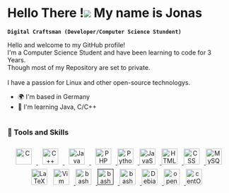 # Hello There !![](https://user-images.githubusercontent.com/18350557/176309783-0785949b-9127-417c-8b55-ab5a4333674e.gif) My name is Jonas

**`Digital Craftsman (Developer/Computer Science Stundent)`**

Hello and welcome to my GitHub profile!<br>
I'm a Computer Science Student and have been learning to code for 3 Years.<br>
Though most of my Repository are set to private.<br><br>
I have a passion for Linux and other open-source technologys.<br>

*   🌍  I'm based in Germany
*   🧠  I'm learning Java, C/C++

<!-- Just for the line -->
#

### 🧰 Tools and Skills
<p align="center">
  <!-- C -->
  <a href="https://docs.microsoft.com/en-us/cpp/?view=msvc-170" target="_blank" rel="noreferrer">
    <img width="36" height="36" style="padding:10px;" alt="C" src="https://cdn.jsdelivr.net/gh/devicons/devicon/icons/c/c-original.svg" />
  </a>
  <!-- C++ -->
  <a href="https://docs.microsoft.com/en-us/cpp/?view=msvc-170" target="_blank" rel="noreferrer">
    <img width="36" height="36" style="padding:10px;" alt="C++" src="https://cdn.jsdelivr.net/gh/devicons/devicon/icons/cplusplus/cplusplus-original.svg" />
  </a>
  <!-- Java -->
  <a href="https://www.oracle.com/java/" target="_blank" rel="noreferrer">
    <img width="36" height="36" style="padding:10px;" alt="Java" src="https://cdn.jsdelivr.net/gh/devicons/devicon/icons/java/java-original.svg" />
  </a>
  <!-- PHP -->
  <a href="https://www.php.net/" target="_blank" rel="noreferrer">
    <img width="36" height="36" style="padding:10px;" alt="PHP" src="https://cdn.jsdelivr.net/gh/devicons/devicon/icons/php/php-original.svg" />
  </a>
  <!-- Python -->
  <a href="https://www.python.org/" target="_blank" rel="noreferrer">
    <img  width="36" height="36" style="padding-right:10px;" alt="Python" src="https://raw.githubusercontent.com/danielcranney/readme-generator/main/public/icons/skills/python-colored.svg" />
  </a>
  <!-- JavaScript -->
  <a href="https://developer.mozilla.org/en-US/docs/Web/JavaScript" target="_blank" rel="noreferrer">
    <img width="36" height="36" style="padding-right:10px;" alt="JavaScript" src="https://cdn.jsdelivr.net/gh/devicons/devicon/icons/javascript/javascript-original.svg" />
  </a>
  <!-- HTML5 -->
  <a href="https://developer.mozilla.org/en-US/docs/Glossary/HTML5" target="_blank" rel="noreferrer">
    <img width="36" height="36" style="padding-right:10px;" alt="HTML5" src="https://cdn.jsdelivr.net/gh/devicons/devicon/icons/html5/html5-original.svg"/>
  </a>
  <!-- CSS3 -->
  <a href="https://www.w3.org/TR/CSS/#css" target="_blank" rel="noreferrer">
    <img width="36" height="36" style="padding-right:10px;" alt="CSS" src="https://cdn.jsdelivr.net/gh/devicons/devicon/icons/css3/css3-original.svg" />
  </a>
  <!-- MySQL -->
  <a href="https://www.mysql.com/" target="_blank" rel="noreferrer">
    <img width="36" height="36" style="padding-right:10px;" alt="MySQL" src="https://cdn.jsdelivr.net/gh/devicons/devicon/icons/mysql/mysql-original.svg"/>
  </a>
  <!-- LaTeX -->
  <a [href="https://www.latex-project.org/" target="_blank" rel="noreferrer">
    <img width="36" height="36" alt="LaTeX" style="padding-right:10px;" src="https://cdn.jsdelivr.net/gh/devicons/devicon/icons/latex/latex-original.svg"/>
  </a>
  <!-- Vim -->
  <a href="https://www.vim.org/" target="_blank" rel="noreferrer">
    <img width="36" height="36" style="padding-right:10px;" alt="Vim" src="https://cdn.jsdelivr.net/gh/devicons/devicon/icons/vim/vim-original.svg" />
  </a>
   <!-- vscode -->
  <a href="https://code.visualstudio.com/" target="_blank" rel="noreferrer">
    <img width="36" height="36" style="padding-right:10px;" alt="bash" src="https://cdn.jsdelivr.net/gh/devicons/devicon/icons/vscode/vscode-original.svg" />
  </a>
   <!-- Linux (link leads to nowhere) -->
  <a href="" target="_blank" rel="noreferrer">
    <img width="36" height="36" style="padding-right:10px;" alt="bash" src="https://cdn.jsdelivr.net/gh/devicons/devicon/icons/linux/linux-original.svg" />
  </a>
  <!-- Bash -->
  <a href="https://www.gnu.org/software/bash/" target="_blank" rel="noreferrer">
    <img width="36" height="36" style="padding-right:10px;" alt="bash" src="https://cdn.jsdelivr.net/gh/devicons/devicon/icons/bash/bash-original.svg" />
  </a>
  <!-- Debian -->
  <a href="https://www.debian.org" target="_blank" rel="noreferrer">
    <img width="36" height="36" style="padding-right:10px;" alt="Debian" src="https://cdn.jsdelivr.net/gh/devicons/devicon/icons/debian/debian-original.svg" />
  </a>
  <!-- openSUSE -->
  <a href="https://www.opensuse.org" target="_blank" rel="noreferrer">
    <img width="36" height="36" style="padding-right:10px;" alt="openSUSE" src="https://cdn.jsdelivr.net/gh/devicons/devicon/icons/opensuse/opensuse-original-wordmark.svg" />
  </a>
  <!-- centOS -->
  <a href="https://www.centos.org" target="_blank" rel="noreferrer">
    <img width="36" height="36" style="padding-right:10px;" alt="centOS" src="https://cdn.jsdelivr.net/gh/devicons/devicon/icons/centos/centos-original.svg" />
  </a>
</p>



